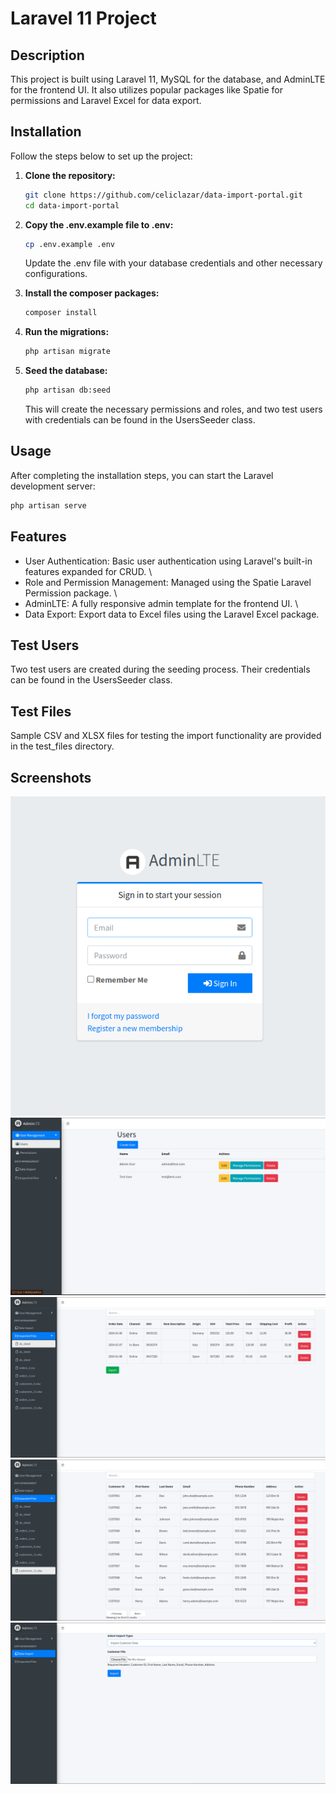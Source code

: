 # Laravel 11 Project

## Description

This project is built using Laravel 11, MySQL for the database, and AdminLTE for the frontend UI. It also utilizes popular packages like Spatie for permissions and Laravel Excel for data export.

## Installation

Follow the steps below to set up the project:

1. **Clone the repository:**
   ```bash
   git clone https://github.com/celiclazar/data-import-portal.git
   cd data-import-portal
    ```
2. **Copy the .env.example file to .env:**
   ```bash
   cp .env.example .env
   ```
   Update the .env file with your database credentials and other necessary configurations.

3. **Install the composer packages:**
    ```bash
   composer install
    ```
4. **Run the migrations:**
    ```bash 
   php artisan migrate
    ```
5. **Seed the database:**
    ```bash
   php artisan db:seed
    ```
   This will create the necessary permissions and roles, and two test users with credentials can be found in the UsersSeeder class.

## Usage
After completing the installation steps, you can start the Laravel development server:
```bash 
php artisan serve
```

## Features
* User Authentication: Basic user authentication using Laravel's built-in features expanded for CRUD. \
* Role and Permission Management: Managed using the Spatie Laravel Permission package. \
* AdminLTE: A fully responsive admin template for the frontend UI. \
* Data Export: Export data to Excel files using the Laravel Excel package.

## Test Users
Two test users are created during the seeding process. Their credentials can be found in the UsersSeeder class.

## Test Files
Sample CSV and XLSX files for testing the import functionality are provided in the test_files directory.

## Screenshots
![img_4.png](img_4.png)
![img.png](img.png)
![img_1.png](img_1.png)
![img_2.png](img_2.png)
![img_3.png](img_3.png)

